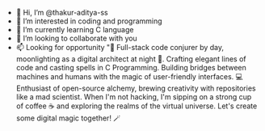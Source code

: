 - 👋 Hi, I’m @thakur-aditya-ss
- 👀 I’m interested in coding and programming
- 🌱 I’m currently learning C language
- 💞️ I’m looking to collaborate with you
- 📫 Looking for opportunity
"🚀 Full-stack code conjurer by day, moonlighting as a digital architect at night 🌙. Crafting elegant lines of code and casting spells in C Programming. Building bridges between machines and humans with the magic of user-friendly interfaces. 💻 Enthusiast of open-source alchemy, brewing creativity with repositories like a mad scientist. When I'm not hacking, I'm sipping on a strong cup of coffee ☕ and exploring the realms of the virtual universe. Let's create some digital magic together! 🪄
